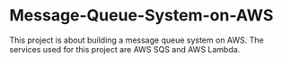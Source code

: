 # Message-Queue-System-on-AWS
This project is about building a message queue system on AWS. The services used for this project are AWS SQS and AWS Lambda.
